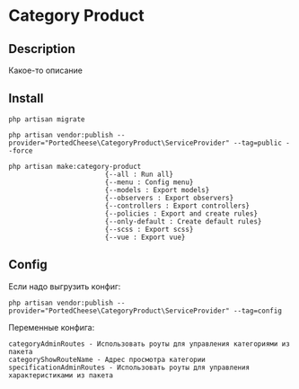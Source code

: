 # Category Product

## Description

Какое-то описание

## Install
    php artisan migrate

    php artisan vendor:publish --provider="PortedCheese\CategoryProduct\ServiceProvider" --tag=public --force

    php artisan make:category-product
                            {--all : Run all}
                            {--menu : Config menu}
                            {--models : Export models}
                            {--observers : Export observers}
                            {--controllers : Export controllers}
                            {--policies : Export and create rules}
                            {--only-default : Create default rules}
                            {--scss : Export scss}
                            {--vue : Export vue}
                            
## Config

Если надо выгрузить конфиг:
    
    php artisan vendor:publish --provider="PortedCheese\CategoryProduct\ServiceProvider" --tag=config

Переменные конфига:

    categoryAdminRoutes - Использовать роуты для управления категориями из пакета
    categoryShowRouteName - Адрес просмотра категории
    specificationAdminRoutes - Использовать роуты для управления характеристиками из пакета